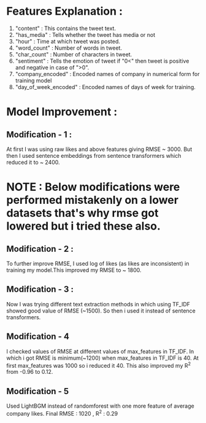 # Features Explanation :

1. "content" : This contains the tweet text. 
2. "has_media" : Tells whether the tweet has media or not
3. "hour" : Time at which tweet was posted.
4. "word_count" : Number of words in tweet.
5. "char_count" : Number of characters in tweet.
6. "sentiment" : Tells the emotion of tweet if "0<" then tweet is positive and negative in case of ">0".
7. "company_encoded" : Encoded names of company in numerical form for training model
8. "day_of_week_encoded" : Encoded names of days of week for training.

# Model Improvement :

## **Modification - 1** :

At first I was using raw likes and above features giving RMSE ~ 3000. But then I used sentence embeddings from sentence transformers which reduced it to ~ 2400.



# **NOTE** : Below modifications were performed mistakenly on a lower datasets that's why rmse got lowered but i tried these also.

## **Modification - 2** :

To further improve RMSE, I used log of likes (as likes are inconsistent) in training my model.This improved my RMSE to ~ 1800.

## **Modification - 3** :

Now I was trying different text extraction methods in which using TF_IDF showed good value of RMSE (~1500). So then i used it instead of sentence transformers.

## **Modification - 4**

I checked values of RMSE at different values of max_features in TF_IDF. In which i got RMSE is minimum(~1200) when max_features in TF_IDF is 40.
At first max_features was 1000 so i reduced it 40.
This also improved my R<sup>2</sup> from -0.96 to 0.12.

## **Modification - 5**

Used LightBGM instead of randomforest with one more feature of average company likes. Final RMSE : 1020 , R<sup>2</sup> : 0.29
